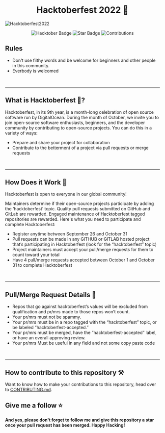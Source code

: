 <h1 align="center"> Hacktoberfest 2022 🤖 </h1>

![Hacktoberfest2022](https://images.prismic.io/www-static/1cd0d641-4e0e-4ba3-8386-3125627394fa_Email+Banners-Dark.png?auto=compress,format)

 



<div align="center">
  
 <img src="https://img.shields.io/badge/hacktoberfest-2022-blueviolet?color=7542f5" alt="Hacktober Badge"/>
 <img src="https://img.shields.io/static/v1?label=%F0%9F%8C%9F&message=If%20Useful&style=style=flat&color=7542f5" alt="Star Badge"/>
 <img src="https://img.shields.io/badge/Contributions-welcome-violet.svg?style=flat&color=7542f5&logo=git" alt="Contributions" /></a>

</div>


## Rules

- Don't use filthy words and be welcome for beginners and other people in this community.
- Everbody is welcomed


 <br/>
 <hr>
 
## What is Hacktoberfest 🤖?
Hacktoberfest, in its 9th year, is a month-long celebration of open source software run by DigitalOcean. During the month of October, we invite you to join open-source software enthusiasts, beginners, and the developer community by contributing to open-source projects. You can do this in a variety of ways:

- Prepare and share your project for collaboration
- Contribute to the betterment of a project via pull requests or merge requests 

 <br/>
 <hr> 
 

 
## How Does it Work 💼

Hacktoberfest is open to everyone in our global community!

Maintainers determine if their open-source projects participate by adding the ‘hacktoberfest’ topic.
Quality pull requests submitted on GitHub and GitLab are rewarded.
Engaged maintenance of Hacktoberfest tagged repositories are rewarded.
Here's what you need to participate and complete Hacktoberfest:
 - Register anytime between September 26 and October 31
 - Pull requests can be made in any GITHUB or GITLAB hosted project that’s participating in Hacktoberfest (look for the “hacktoberfest” topic)
 - Project maintainers must accept your pull/merge requests for them to count toward your total
 - Have 4 pull/merge requests accepted between October 1 and October 31 to complete Hacktoberfest
 
 <br/>
 <hr>
 
## Pull/Merge Request Details 📄
 
 - Repos that go against hacktoberfest’s values will be excluded from qualification and pr/mrs made to those repos won’t count.
 - Your pr/mrs must not be spammy.
 - Your pr/mrs must be in a repo tagged with the “hacktoberfest” topic, or be labeled “hacktoberfest-accepted.” 
 - Your pr/mrs must be merged, have the “hacktoberfest-accepted” label, or have an overall approving review.
 - Your pr/mrs Must be useful in any field and not some copy paste code
 
 <br/>
 <hr>
 
## How to contribute to this repository ⚒️
Want to know how to make your contributions to this repository, head over to [CONTRIBUTING.md](https://github.com/umershaikh123/Hacktoberfest/blob/main/CONTRIBUTING.md).
## Give me a follow ⭐
**And yes, please don't forget to follow me and give this repository a star once your pull request has been merged. Happy Hacking!**
